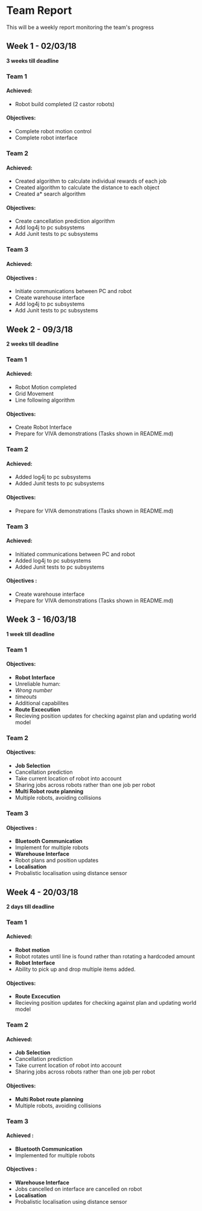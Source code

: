 # Team Report
This will be a weekly report monitoring the team's progress

## Week 1 - 02/03/18
**3 weeks till deadline**
### Team 1
#### Achieved:
* Robot build completed (2 castor robots)

#### Objectives:
* Complete robot motion control
* Complete robot interface

### Team 2
#### Achieved:
* Created algorithm to calculate individual rewards of each job
* Created algorithm to calculate the distance to each object
* Created a* search algorithm

#### Objectives:
* Create cancellation prediction algorithm
* Add log4j to pc subsystems
* Add Junit tests to pc subsystems

### Team 3
#### Achieved:

#### Objectives :
* Initiate communications between PC and robot
* Create warehouse interface
* Add log4j to pc subsystems
* Add Junit tests to pc subsystems

## Week 2 - 09/3/18
**2 weeks till deadline**
### Team 1
#### Achieved:
* Robot Motion completed
* Grid Movement
* Line following algorithm

#### Objectives:
* Create Robot Interface
* Prepare for VIVA demonstrations (Tasks shown in README.md)

### Team 2
#### Achieved:
* Added log4j to pc subsystems
* Added Junit tests to pc subsystems

#### Objectives:
* Prepare for VIVA demonstrations (Tasks shown in README.md)

### Team 3
#### Achieved:
* Initiated communications between PC and robot
* Added log4j to pc subsystems
* Added Junit tests to pc subsystems

#### Objectives :
* Create warehouse interface
* Prepare for VIVA demonstrations (Tasks shown in README.md)


## Week 3 - 16/03/18
**1 week till deadline**

### Team 1
#### Objectives:
* **Robot Interface**
* Unreliable human:
* *Wrong number*
* *timeouts*
* Additional capabilites 
* **Route Excecution**
* Recieving position updates for checking against plan and updating world model

### Team 2
#### Objectives:
* **Job Selection**
* Cancellation prediction
* Take current location of robot into account
* Sharing jobs across robots rather than one job per robot
* **Multi Robot route planning**
* Multiple robots, avoiding collisions


### Team 3
#### Objectives :
* **Bluetooth Communication**
* Implement for multiple robots
* **Warehouse Interface**
* Robot plans and position updates
* **Localisation**
* Probalistic localisation using distance sensor

## Week 4 - 20/03/18
**2 days till deadline**

### Team 1
#### Achieved:
* **Robot motion**
* Robot rotates until line is found rather than rotating a hardcoded amount
* **Robot Interface**
* Ability to pick up and drop multiple items added.
#### Objectives:
* **Route Excecution**
* Recieving position updates for checking against plan and updating world model

### Team 2
#### Achieved:
* **Job Selection**
* Cancellation prediction
* Take current location of robot into account
* Sharing jobs across robots rather than one job per robot

#### Objectives:
* **Multi Robot route planning**
* Multiple robots, avoiding collisions


### Team 3
#### Achieved : 
* **Bluetooth Communication**
* Implemented for multiple robots

#### Objectives :
* **Warehouse Interface**
* Jobs cancelled on interface are cancelled on robot
* **Localisation**
* Probalistic localisation using distance sensor
